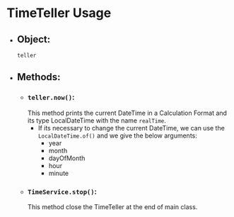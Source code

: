 # TimeTeller Usage
- ## Object:
    `teller`
- ## Methods:
  - ### `teller.now()`:
    This method prints the current DateTime in a Calculation Format and its type LocalDateTime with the name `realTime`.
    - If its necessary to change the current DateTime, we can use the `LocalDateTime.of()`
    and we give the below arguments:
        - year
        - month
        - dayOfMonth
        - hour
        - minute
  - ### `TimeService.stop()`:
    This method close the TimeTeller at the end of main class.